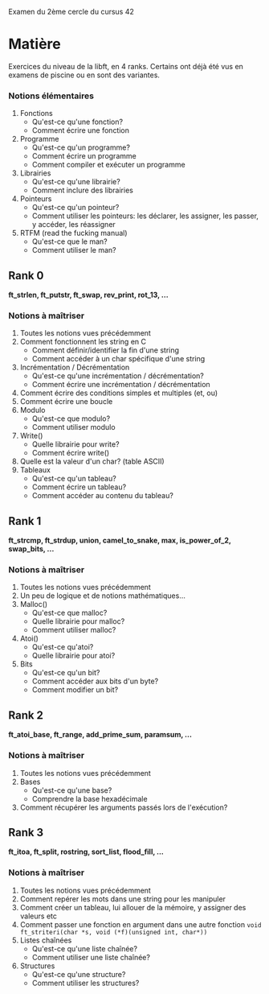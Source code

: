 Examen du 2ème cercle du cursus 42

# Matière
Exercices du niveau de la libft, en 4 ranks. Certains ont déjà été vus en examens de piscine ou en sont des variantes.

### Notions élémentaires
1. Fonctions
   - Qu'est-ce qu'une fonction?
   - Comment écrire une fonction
2. Programme
   - Qu'est-ce qu'un programme?
   - Comment écrire un programme
   - Comment compiler et exécuter un programme
3. Librairies
    - Qu'est-ce qu'une librairie?
    - Comment inclure des librairies
4. Pointeurs
   - Qu'est-ce qu'un pointeur?
   - Comment utiliser les pointeurs: les déclarer, les assigner, les passer, y accéder, les réassigner
5. RTFM (read the fucking manual)
   - Qu'est-ce que le man?
   - Comment utiliser le man?

## Rank 0
**ft_strlen, ft_putstr, ft_swap, rev_print, rot_13, ...**
### Notions à maîtriser
1. Toutes les notions vues précédemment
2. Comment fonctionnent les string en C
   - Comment définir/identifier la fin d'une string
   - Comment accéder à un char spécifique d'une string
3. Incrémentation / Décrémentation
   - Qu'est-ce qu'une incrémentation / décrémentation?
   - Comment écrire une incrémentation / décrémentation
4. Comment écrire des conditions simples et multiples (et, ou)
5. Comment écrire une boucle
6. Modulo
    - Qu'est-ce que modulo?
    - Comment utiliser modulo
7. Write()
    - Quelle librairie pour write?
    - Comment écrire write()
8. Quelle est la valeur d'un char? (table ASCII)
9. Tableaux
    - Qu'est-ce qu'un tableau?
    - Comment écrire un tableau?
    - Comment accéder au contenu du tableau?

## Rank 1
**ft_strcmp, ft_strdup, union, camel_to_snake, max, is_power_of_2, swap_bits, ...**
### Notions à maîtriser
1. Toutes les notions vues précédemment
2. Un peu de logique et de notions mathématiques...
3. Malloc()
   - Qu'est-ce que malloc?
   - Quelle librairie pour malloc?
   - Comment utiliser malloc?
5. Atoi()
   - Qu'est-ce qu'atoi?
   - Quelle librairie pour atoi?
6. Bits
   - Qu'est-ce qu'un bit?
   - Comment accéder aux bits d'un byte?
   - Comment modifier un bit?

## Rank 2
**ft_atoi_base, ft_range, add_prime_sum, paramsum, ...**
### Notions à maîtriser
1. Toutes les notions vues précédemment
2. Bases
   - Qu'est-ce qu'une base?
   - Comprendre la base hexadécimale
3. Comment récupérer les arguments passés lors de l'exécution?

## Rank 3
**ft_itoa, ft_split, rostring, sort_list, flood_fill, ...**
### Notions à maîtriser
1. Toutes les notions vues précédemment
2. Comment repérer les mots dans une string pour les manipuler
3. Comment créer un tableau, lui allouer de la mémoire, y assigner des valeurs etc 
4. Comment passer une fonction en argument dans une autre fonction
``void	ft_striteri(char *s, void (*f)(unsigned int, char*))``
5. Listes chaînées
   - Qu'est-ce qu'une liste chaînée?
   - Comment utiliser une liste chaînée?
6. Structures
   - Qu'est-ce qu'une structure?
   - Comment utiliser les structures?
